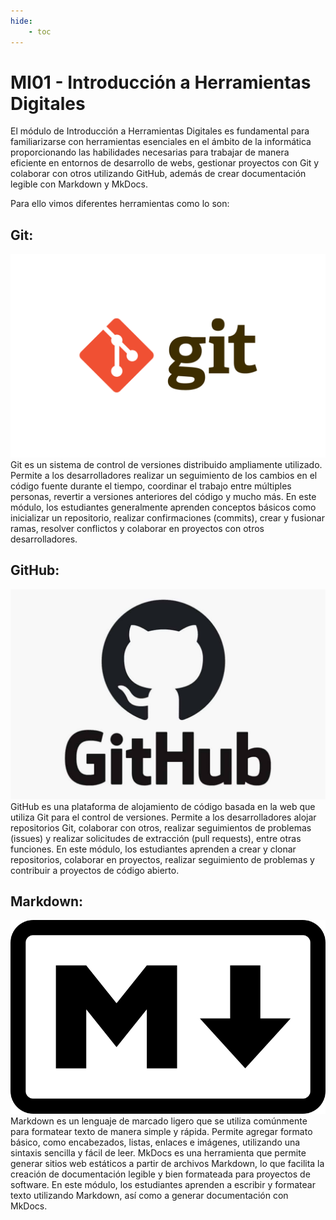 ```yaml
---
hide:
    - toc
---
```


# MI01 - Introducción a Herramientas Digitales


El módulo de Introducción a Herramientas Digitales es fundamental para familiarizarse con herramientas esenciales en el ámbito de la informática proporcionando las habilidades necesarias para trabajar de manera eficiente en entornos de desarrollo de webs, gestionar proyectos con Git y colaborar con otros  utilizando GitHub, además de crear documentación legible con Markdown y MkDocs. 

Para ello vimos diferentes herramientas como lo son: 

## Git: 
![Imagen de GIT](../images/MT01/git.png) Git es un sistema de control de versiones distribuido ampliamente utilizado. Permite a los desarrolladores realizar un seguimiento de los cambios en el código fuente durante el tiempo, coordinar el trabajo entre múltiples personas, revertir a versiones anteriores del código y mucho más. En este módulo, los estudiantes generalmente aprenden conceptos básicos como inicializar un repositorio, realizar confirmaciones (commits), crear y fusionar ramas, resolver conflictos y colaborar en proyectos con otros desarrolladores.

## GitHub: 
![Imagen de GitHub](../images/MT01/github.png) GitHub es una plataforma de alojamiento de código basada en la web que utiliza Git para el control de versiones. Permite a los desarrolladores alojar repositorios Git, colaborar con otros, realizar seguimientos de problemas (issues) y realizar solicitudes de extracción (pull requests), entre otras funciones. En este módulo, los estudiantes aprenden a crear y clonar repositorios, colaborar en proyectos, realizar seguimiento de problemas y contribuir a proyectos de código abierto.

## Markdown: 
![Imagen de Markdown](../images/MT01/markdown.png) Markdown es un lenguaje de marcado ligero que se utiliza comúnmente para formatear texto de manera simple y rápida. Permite agregar formato básico, como encabezados, listas, enlaces e imágenes, utilizando una sintaxis sencilla y fácil de leer. MkDocs es una herramienta que permite generar sitios web estáticos a partir de archivos Markdown, lo que facilita la creación de documentación legible y bien formateada para proyectos de software. En este módulo, los estudiantes aprenden a escribir y formatear texto utilizando Markdown, así como a generar documentación con MkDocs.